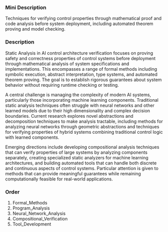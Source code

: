 ### Mini Description

Techniques for verifying control properties through mathematical proof and code analysis before system deployment, including automated theorem proving and model checking.

### Description

Static Analysis in AI control architecture verification focuses on proving safety and correctness properties of control systems before deployment through mathematical analysis of system specifications and implementations. This encompasses a range of formal methods including symbolic execution, abstract interpretation, type systems, and automated theorem proving. The goal is to establish rigorous guarantees about system behavior without requiring runtime checking or testing.

A central challenge is managing the complexity of modern AI systems, particularly those incorporating machine learning components. Traditional static analysis techniques often struggle with neural networks and other learned models due to their high dimensionality and complex decision boundaries. Current research explores novel abstractions and decomposition techniques to make analysis tractable, including methods for analyzing neural networks through geometric abstractions and techniques for verifying properties of hybrid systems combining traditional control logic with learned components.

Emerging directions include developing compositional analysis techniques that can verify properties of large systems by analyzing components separately, creating specialized static analyzers for machine learning architectures, and building automated tools that can handle both discrete and continuous aspects of control systems. Particular attention is given to methods that can provide meaningful guarantees while remaining computationally feasible for real-world applications.

### Order

1. Formal_Methods
2. Program_Analysis
3. Neural_Network_Analysis
4. Compositional_Verification
5. Tool_Development
